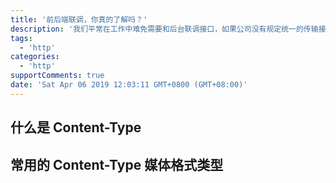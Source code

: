 ```yaml
---
title: '前后端联调，你真的了解吗？'
description: '我们平常在工作中难免需要和后台联调接口，如果公司没有规定统一的传输接收数据的规范，那各种调试将会非常麻烦。本文意在讲清楚前端如何传输数据，后台又如何才能接收到正确的数据。'
tags:
  - 'http'
categories:
  - 'http'
supportComments: true
date: 'Sat Apr 06 2019 12:03:11 GMT+0800 (GMT+08:00)'
---
```


## 什么是 Content-Type

## 常用的 Content-Type 媒体格式类型
